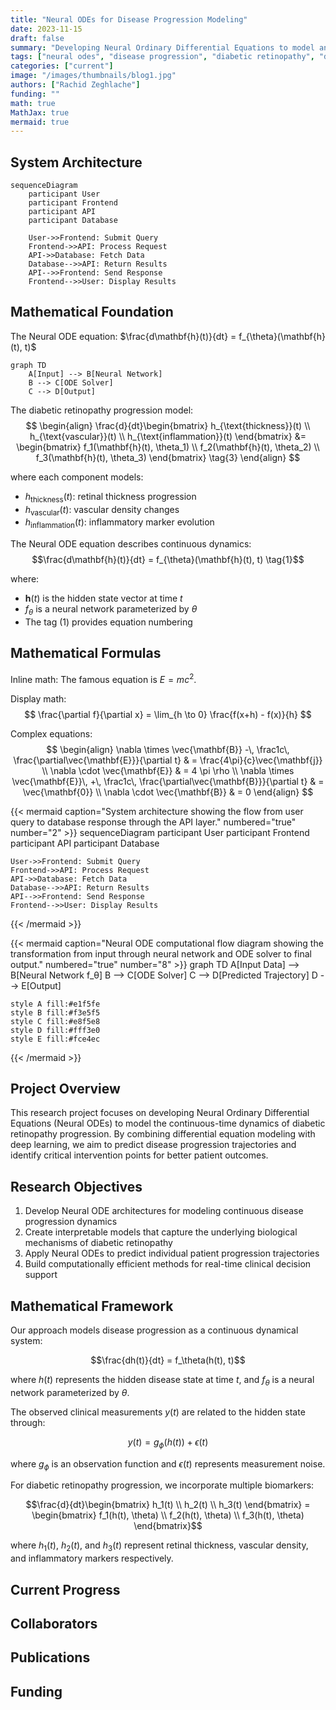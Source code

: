 ```yaml
---
title: "Neural ODEs for Disease Progression Modeling"
date: 2023-11-15
draft: false
summary: "Developing Neural Ordinary Differential Equations to model and predict diabetic retinopathy progression."
tags: ["neural odes", "disease progression", "diabetic retinopathy", "deep learning"]
categories: ["current"]
image: "/images/thumbnails/blog1.jpg"
authors: ["Rachid Zeghlache"]
funding: ""
math: true
MathJax: true
mermaid: true
---
```




## System Architecture

```mermaid
sequenceDiagram
    participant User
    participant Frontend
    participant API
    participant Database
    
    User->>Frontend: Submit Query
    Frontend->>API: Process Request
    API->>Database: Fetch Data
    Database-->>API: Return Results
    API-->>Frontend: Send Response
    Frontend-->>User: Display Results
```


## Mathematical Foundation

The Neural ODE equation: $\frac{d\mathbf{h}(t)}{dt} = f_{\theta}(\mathbf{h}(t), t)$

```mermaid
graph TD
    A[Input] --> B[Neural Network]
    B --> C[ODE Solver]
    C --> D[Output]
```



The diabetic retinopathy progression model:
$$
\begin{align}
\frac{d}{dt}\begin{bmatrix} 
h_{\text{thickness}}(t) \\ 
h_{\text{vascular}}(t) \\ 
h_{\text{inflammation}}(t) 
\end{bmatrix} &= \begin{bmatrix} 
f_1(\mathbf{h}(t), \theta_1) \\ 
f_2(\mathbf{h}(t), \theta_2) \\ 
f_3(\mathbf{h}(t), \theta_3) 
\end{bmatrix} \tag{3}
\end{align}
$$

where each component models:
- $h_{\text{thickness}}(t)$: retinal thickness progression
- $h_{\text{vascular}}(t)$: vascular density changes  
- $h_{\text{inflammation}}(t)$: inflammatory marker evolution


The Neural ODE equation describes continuous dynamics:
$$\frac{d\mathbf{h}(t)}{dt} = f_{\theta}(\mathbf{h}(t), t) \tag{1}$$

where:
- $\mathbf{h}(t)$ is the hidden state vector at time $t$
- $f_{\theta}$ is a neural network parameterized by $\theta$
- The tag (1) provides equation numbering


## Mathematical Formulas

Inline math: The famous equation is $E = mc^2$.

Display math:
$$
\frac{\partial f}{\partial x} = \lim_{h \to 0} \frac{f(x+h) - f(x)}{h}
$$

Complex equations:
$$
\begin{align}
\nabla \times \vec{\mathbf{B}} -\, \frac1c\, \frac{\partial\vec{\mathbf{E}}}{\partial t} & = \frac{4\pi}{c}\vec{\mathbf{j}} \\
\nabla \cdot \vec{\mathbf{E}} & = 4 \pi \rho \\
\nabla \times \vec{\mathbf{E}}\, +\, \frac1c\, \frac{\partial\vec{\mathbf{B}}}{\partial t} & = \vec{\mathbf{0}} \\
\nabla \cdot \vec{\mathbf{B}} & = 0
\end{align}
$$



{{< mermaid caption="System architecture showing the flow from user query to database response through the API layer." numbered="true" number="2" >}}
sequenceDiagram
    participant User
    participant Frontend
    participant API
    participant Database
    
    User->>Frontend: Submit Query
    Frontend->>API: Process Request
    API->>Database: Fetch Data
    Database-->>API: Return Results
    API-->>Frontend: Send Response
    Frontend-->>User: Display Results
{{< /mermaid >}}

{{< mermaid caption="Neural ODE computational flow diagram showing the transformation from input through neural network and ODE solver to final output." numbered="true" number="8" >}}
graph TD
    A[Input Data] --> B[Neural Network f_θ]
    B --> C[ODE Solver]
    C --> D[Predicted Trajectory]
    D --> E[Output]
    
    style A fill:#e1f5fe
    style B fill:#f3e5f5
    style C fill:#e8f5e8
    style D fill:#fff3e0
    style E fill:#fce4ec
{{< /mermaid >}}



## Project Overview

This research project focuses on developing Neural Ordinary Differential Equations (Neural ODEs) to model the continuous-time dynamics of diabetic retinopathy progression. By combining differential equation modeling with deep learning, we aim to predict disease progression trajectories and identify critical intervention points for better patient outcomes.

## Research Objectives

1. Develop Neural ODE architectures for modeling continuous disease progression dynamics
2. Create interpretable models that capture the underlying biological mechanisms of diabetic retinopathy
3. Apply Neural ODEs to predict individual patient progression trajectories
4. Build computationally efficient methods for real-time clinical decision support

## Mathematical Framework

Our approach models disease progression as a continuous dynamical system:

$$\frac{dh(t)}{dt} = f_\theta(h(t), t)$$

where $h(t)$ represents the hidden disease state at time $t$, and $f_\theta$ is a neural network parameterized by $\theta$.

The observed clinical measurements $y(t)$ are related to the hidden state through:

$$y(t) = g_\phi(h(t)) + \epsilon(t)$$

where $g_\phi$ is an observation function and $\epsilon(t)$ represents measurement noise.

For diabetic retinopathy progression, we incorporate multiple biomarkers:

$$\frac{d}{dt}\begin{bmatrix} h_1(t) \\ h_2(t) \\ h_3(t) \end{bmatrix} = \begin{bmatrix} f_1(h(t), \theta) \\ f_2(h(t), \theta) \\ f_3(h(t), \theta) \end{bmatrix}$$

where $h_1(t)$, $h_2(t)$, and $h_3(t)$ represent retinal thickness, vascular density, and inflammatory markers respectively.

## Current Progress


## Collaborators


## Publications



## Funding

